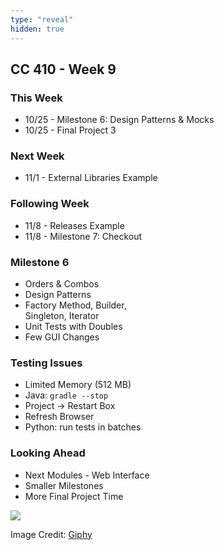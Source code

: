 ```yaml
---
type: "reveal"
hidden: true
---
```

<section>
	<h2>CC 410 - Week 9</h2>
</section>
<section>
	<h3>This Week</h3>
	<ul>
		<li>10/25 - Milestone 6: Design Patterns & Mocks</li>
		<li>10/25 - Final Project 3</li>
	</ul>
</section>
<section>
	<h3>Next Week</h3>
	<ul>
		<li>11/1 - External Libraries Example</li>
	</ul>
	<h3>Following Week</h3>
	<ul>
		<li>11/8 - Releases Example</li>
		<li>11/8 - Milestone 7: Checkout</li>
	</ul>
</section>
<section>
	<h3>Milestone 6</h3>
	<ul>
		<li>Orders & Combos</li>
		<li>Design Patterns</li>
		<li>Factory Method, Builder,<br>Singleton, Iterator</li>
		<li>Unit Tests with Doubles</li>
		<li>Few GUI Changes</li>
	</ul>
</section>
<section>
	<h3>Testing Issues</h3>
	<ul>
		<li>Limited Memory (512 MB)</li>
		<li>Java: <code>gradle --stop</code></li>
		<li>Project -> Restart Box</li>
		<li>Refresh Browser</li>
		<li>Python: run tests in batches</li>
	</ul> 
</section>
<section>
	<h3>Looking Ahead</h3>
	<ul>
		<li>Next Modules - Web Interface</li>
		<li>Smaller Milestones</li>
		<li>More Final Project Time</li>
	</ul>
</section>
<section>
	<img class="plain stretch" src="https://media.giphy.com/media/l0ExcS4a762Pofpio/source.gif">
	<p class="imagecredit">Image Credit: <a href="https://giphy.com/gifs/oscars-academy-awards-oscars-2003-l0ExcS4a762Pofpio/media">Giphy</a></p>
</section>